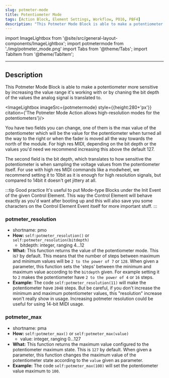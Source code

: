 ```yaml
---
slug: potmeter-mode
title: Potentiometer Mode
tags: [Action Block, Element Settings, Workflow, PO16, PBF4]
description: "This Potmeter Mode Block is able to make a potentiometer more sensitive by increasing the value range it's working with or by chaning the bit depth of the values the analog signal is translated to."
---
```


import ImageLightbox from '@site/src/general-layout-components/ImageLightbox';
import potmetermode from './img/potmeter_mode.png'
import Tabs from '@theme/Tabs';
import TabItem from '@theme/TabItem';

---

<Tabs queryString="tab">
  <TabItem value="About Code Blocks" label="About Code Blocks" default>

## Description

This Potmeter Mode Block is able to make a potentiometer more sensitive by increasing the value range it's working with or by chaning the bit depth of the values the analog signal is translated to.

<ImageLightbox imageSrc={potmetermode} style={{height:280+'px'}} citation={'The Potmeter Mode Action allows high-resolution modes for the potentiometers'}/>

You have two fields you can change, one of them is the max value of the potentiometer which will be the value for the potentiometer when turned all the way to the right or when the fader is moved all the way towards the north of the module. For high res MIDI, depending on the bit depth or the values you'd need we recommend increasing this above the default 127.

The second field is the bit depth, which translates to how sensitive the potentiometer is when sampling the voltage values from the potentiometer itself. For use with high res MIDI commands like a modwheel, we recommend setting it to 10bit as it is enough for high resolution signals, but compared to 14bit it doesn't get jittery at all.

:::tip Good practice
It's useful to put Mode-type Blocks under the Init Event of the given Control Element. This way the Control Element will behave exactly as you'd want after booting up and this will also save you some characters on the Control Element Event itself for more important stuff.
:::

  </TabItem>
  <TabItem value="Reference Manual Entry" label="Reference Manual Entry">

### potmeter_resolution

- shortname: pmo
- **How:** `self:potmeter_resolution()` or `self:potmeter_resolution(bitdepth)`
  - bitdepth: integer, ranging 4...12
- **What:** This function returns the value of the potentiometer mode. This is`7` by default. This means that the number of steps between maximum and minimum values will be `2 to the power of 7` or `128`.
  When given a parameter, this function sets the 'steps' between the minimum and maximum value according to the `bitdepth` given. For example setting it to `2` makes the potentiometer have `2 to the power of 4` or `16` steps.
- **Example:** The code `self:potmeter_resolution(11)` will make the potentiometer have `2048` steps. But be careful, if you don't increase the minimum and maximum potentiometer values, this "resolution" increase won't really show in usage.
  Increasing potmeter resolution could be useful for using 14-bit MIDI usage.

### potmeter_max

- shortname: pma
- **How:** `self:potmeter_max()` or `self:potmeter_max(value)`
  - value: integer, ranging 0...127
- **What:** This function returns the maximum value configured to the potentiometer maximum state. This is `127` by default.
  When given a parameter, this function changes the maximum value of the potentiometer state according to the `value` given as parameter.
- **Example:** The code `self:potmeter_max(100)` will set the potentiometer value maximum to `100`.

</TabItem>
</Tabs>
